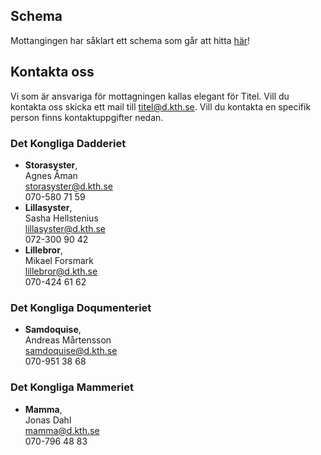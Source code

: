 ## Schema

Mottangingen har såklart ett schema som går att hitta [här](https://calendar.google.com/calendar/embed?src=934akisp6r7f12q10bp9453kgs%40group.calendar.google.com)!

## Kontakta oss

Vi som är ansvariga för mottagningen kallas elegant för Titel. Vill du kontakta oss skicka ett mail till [titel@d.kth.se](mailto:titel@d.kth.se). Vill du kontakta en specifik person finns kontaktuppgifter nedan.

### Det Kongliga Dadderiet
* **Storasyster**, <br />
  Agnes Åman<br />
  [storasyster@d.kth.se](mailto:storasyster@d.kth.se)<br />
  070-580 71 59
* **Lillasyster**, <br />
  Sasha Hellstenius<br />
  [lillasyster@d.kth.se](mailto:lillasyster@d.kth.se)<br />
  072-300 90 42
* **Lillebror**, <br />
  Mikael Forsmark<br />
  [lillebror@d.kth.se](mailto:lillebror@d.kth.se)<br />
  070-424 61 62

### Det Kongliga Doqumenteriet
* **Samdoquise**, <br />
  Andreas Mårtensson<br />
  [samdoquise@d.kth.se](mailto:samdoquise@d.kth.se)<br />
  070-951 38 68

### Det Kongliga Mammeriet
* **Mamma**, <br />
  Jonas Dahl<br />
  [mamma@d.kth.se](mailto:mamma@d.kth.se)<br />
  070-796 48 83
